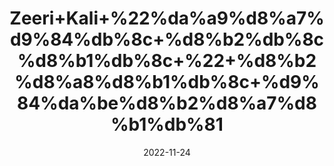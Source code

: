 ---
title: 'Zeeri+Kali+%22%da%a9%d8%a7%d9%84%db%8c+%d8%b2%db%8c%d8%b1%db%8c+%22+%d8%b2%d8%a8%d8%b1%db%8c+%d9%84%da%be%d8%b2%d8%a7%d8%b1%db%81'
date: '2022-11-24' 
metatag: '' 
inventory: '0' 
draft: false 
# meta description 
shortDescripton: 'Black+Cumin+%22++It+has+significant+anthelmintic+action+and+It+detoxifies+blood.'
description: 'Herbs+%d8%ac%da%91%db%8c+%d8%a8%d9%88%d9%b9%db%8c'
longdescription: ''
tags: ''
brand: ''
subCategory: ''
unit: '50 gm-Pk'
sellCount: '0'
featured: False
# product Price
price: '50.0'
# Product Short Description
shortDescription: 'Black+Cumin+%22++It+has+significant+anthelmintic+action+and+It+detoxifies+blood.'
productID: 'A23413B8-0539-ED11-9968-005056B3A416'
type: 'products'
category: 'Herbs+%d8%ac%da%91%db%8c+%d8%a8%d9%88%d9%b9%db%8c' 
thumnailproduct: 'https://eraconnect.blob.core.windows.net/product-images/aminsaddiquidawakhana/22c346e4-a37f-468a-ae23-383c2bfc1e56.webp' 
images:
  - image: 'https://eraconnect.blob.core.windows.net/product-images/aminsaddiquidawakhana/22c346e4-a37f-468a-ae23-383c2bfc1e56.webp'  
Variants:
---